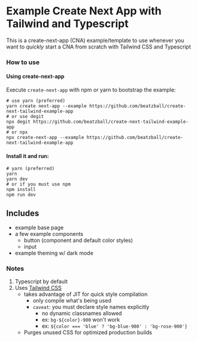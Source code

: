 # Example Create Next App with Tailwind and Typescript

This is a create-next-app (CNA) example/template to use whenever you want
to *quickly* start a CNA from scratch with Tailwind CSS and Typescript

### How to use
#### Using create-next-app
Execute `create-next-app` with npm or yarn to bootstrap the example:

```shell
# use yarn (preferred)
yarn create next-app --example https://github.com/beatzball/create-next-tailwind-example-app
# or use degit
npx degit https://github.com/beatzball/create-next-tailwind-example-app
# or npx
npx create-next-app --example https://github.com/beatzball/create-next-tailwind-example-app
```

#### Install it and run:
```shell
# yarn (preferred)
yarn
yarn dev
# or if you must use npm
npm install
npm run dev
```

## Includes
- example base page
- a few example components
    - button (component and default color styles)
    - input
- example theming w/ dark mode

### Notes
1. Typescript by default
2. Uses [Tailwind CSS](https://github.com/tailwindlabs/tailwindcss)
    - takes advantage of JIT for quick style compilation
        - only compile what's being used
        - `caveat`: you must declare style names explicitly
            - no dynamic classnames allowed
            - ex: `bg-${color}-900` won't work
            - ex: `${color === 'blue' ? 'bg-blue-900' : 'bg-rose-900'}`
    - Purges unused CSS for optimized production builds
